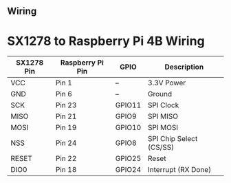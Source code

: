 ## Wiring
SX1278 to Raspberry Pi 4B Wiring
================================

| SX1278 Pin | Raspberry Pi Pin | GPIO    | Description              |
|------------|------------------|---------|--------------------------|
| VCC        | Pin 1            | –       | 3.3V Power   |
| GND        | Pin 6            | –       | Ground                   |
| SCK        | Pin 23           | GPIO11  | SPI Clock                |
| MISO       | Pin 21           | GPIO9   | SPI MISO                 |
| MOSI       | Pin 19           | GPIO10  | SPI MOSI                 |
| NSS        | Pin 24           | GPIO8   | SPI Chip Select (CS/SS)  |
| RESET      | Pin 22           | GPIO25  | Reset                    |
| DIO0       | Pin 18           | GPIO24  | Interrupt (RX Done)      |
